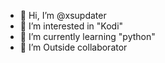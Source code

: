 - 👋 Hi, I’m @xsupdater
- 👀 I’m interested in "Kodi"
- 🌱 I’m currently learning "python"
- 💞️ I’m Outside collaborator

<!---
xsupdater/xsupdater is a ✨ special ✨ repository because its `README.md` (this file) appears on your GitHub profile.
You can click the Preview link to take a look at your changes.
--->

